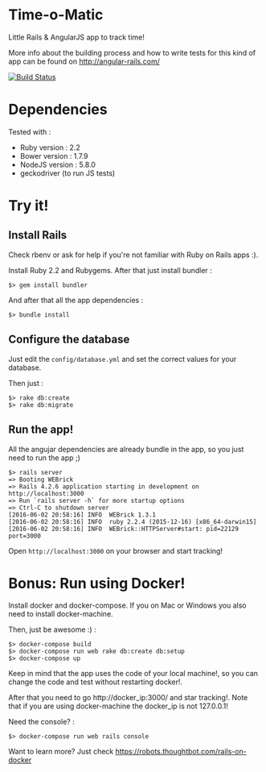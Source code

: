 Time-o-Matic
============

Little Rails & AngularJS app to track time!

More info about the building process and how to write tests for this kind of app can be found on http://angular-rails.com/

[![Build Status](https://travis-ci.org/Gazer/time-o-matic.svg?branch=master)](https://travis-ci.org/Gazer/time-o-matic)

Dependencies
============

Tested with :

* Ruby version : 2.2
* Bower version : 1.7.9
* NodeJS version : 5.8.0
* geckodriver (to run JS tests)

Try it!
=======

Install Rails
-------------

Check rbenv or ask for help if you're not familiar with Ruby on Rails apps :).

Install Ruby 2.2 and Rubygems. After that just install bundler :

```
$> gem install bundler
```

And after that all the app dependencies :

```
$> bundle install
```

Configure the database
----------------------

Just edit the `config/database.yml` and set the correct values for your database.

Then just :

```
$> rake db:create
$> rake db:migrate
```

Run the app!
------------

All the angujar dependencies are already bundle in the app, so you just need to run the app ;)

```
$> rails server
=> Booting WEBrick
=> Rails 4.2.6 application starting in development on http://localhost:3000
=> Run `rails server -h` for more startup options
=> Ctrl-C to shutdown server
[2016-06-02 20:58:16] INFO  WEBrick 1.3.1
[2016-06-02 20:58:16] INFO  ruby 2.2.4 (2015-12-16) [x86_64-darwin15]
[2016-06-02 20:58:16] INFO  WEBrick::HTTPServer#start: pid=22129 port=3000
```

Open `http://localhost:3000` on your browser and start tracking!

Bonus: Run using Docker!
========================

Install docker and docker-compose. If you on Mac or Windows you also need to install docker-machine.

Then, just be awesome :) :

```
$> docker-compose build
$> docker-compose run web rake db:create db:setup
$> docker-compose up
```

Keep in mind that the app uses the code of your local machine!, so you can change the code and test without restarting docker!.

After that you need to go http://docker_ip:3000/ and star tracking!. Note that if you are using docker-machine the docker_ip is not 127.0.0.1!

Need the console? :

```
$> docker-compose run web rails console
```

Want to learn more? Just check https://robots.thoughtbot.com/rails-on-docker
